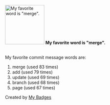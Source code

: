 <img src="https://my-badges.github.io/my-badges/favorite-word.png" alt="My favorite word is &quot;merge&quot;." title="My favorite word is &quot;merge&quot;." width="128">
<strong>My favorite word is &quot;merge&quot;.</strong>
<br><br>

My favorite commit message words are:

1. merge (used 83 times)
2. add (used 79 times)
3. update (used 69 times)
4. branch (used 68 times)
5. page (used 67 times)


Created by <a href="https://github.com/my-badges/my-badges">My Badges</a>